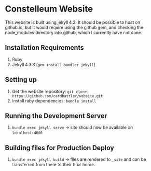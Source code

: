 # Constelleum Website

This website is built using jekyll 4.2. It should be possible to host on github.io, but it would require using the github gem, and checking the node_modules directory into github, which I currently have not done.

## Installation Requirements

1. Ruby
2. Jekyll 4.3.3 (`gem install bundler jekyll`)

## Setting up

1. Get the website repository: `git clone https://github.com/cardbattler/website.git`
2. Install ruby dependencies: `bundle install`

## Running the Development Server

1. `bundle exec jekyll serve` -> site should now be available on `localhost:4000`

## Building files for Production Deploy

1. `bundle exec jekyll build` -> files are rendered to `_site` and can be transferred from there to their final home.
